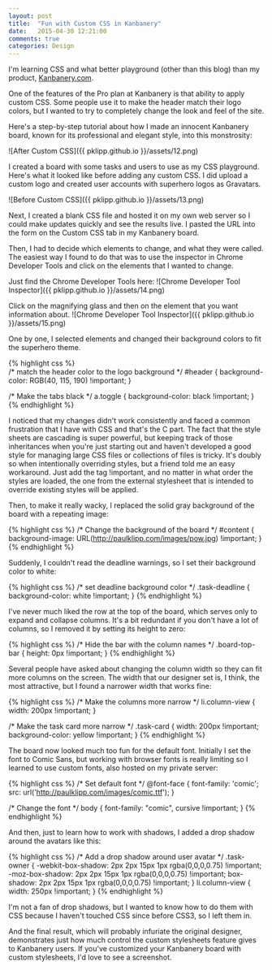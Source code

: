 ```yaml
---
layout: post
title:  "Fun with Custom CSS in Kanbanery"
date:   2015-04-30 12:21:00
comments: true
categories: Design
---
```


I'm learning CSS and what better playground (other than this blog) than my product, [Kanbanery.com](http://kanbanery.com).

One of the features of the Pro plan at Kanbanery is that ability to apply custom CSS. Some people use it to make the header match their logo colors, but I wanted to try to completely change the look and feel of the site. 

Here's a step-by-step tutorial about how I made an innocent Kanbanery board, known for its professional and elegant style, into this monstrosity:

![After Custom CSS]({{ pklipp.github.io }}/assets/12.png)

I created a board with some tasks and users to use as my CSS playground. Here's what it looked like before adding any custom CSS. I did upload a custom logo and created user accounts with superhero logos as Gravatars.

![Before Custom CSS]({{ pklipp.github.io }}/assets/13.png)

Next, I created a blank CSS file and hosted it on my own web server so I could make updates quickly and see the results live. I pasted the URL into the form on the Custom CSS tab in my Kanbanery board.

Then, I had to decide which elements to change, and what they were called. The easiest way I found to do that was to use the inspector in Chrome Developer Tools and click on the elements that I wanted to change.

Just find the Chrome Developer Tools here:
![Chrome Developer Tool Inspector]({{ pklipp.github.io }}/assets/14.png)

Click on the magnifying glass and then on the element that you want information about.
![Chrome Developer Tool Inspector]({{ pklipp.github.io }}/assets/15.png)

One by one, I selected elements and changed their background colors to fit the superhero theme. 

{% highlight css %}  
/* match the header color to the logo background */
#header {
  background-color: RGB(40, 115, 190) !important;
}

/* Make the tabs black */
a.toggle {
  background-color: black !important;
}
{% endhighlight %}

I noticed that my changes didn't work consistently and faced a common frustration that I have with CSS and that's the C part. The fact that the style sheets are cascading is super powerful, but keeping track of those inheritances when you're just starting out and haven't developed a good style for managing large CSS files or collections of files is tricky. It's doubly so when intentionally overriding styles, but a friend told me an easy workaround. Just add the tag !important, and no matter in what order the styles are loaded, the one from the external stylesheet that is intended to override existing styles will be applied.

Then, to make it really wacky, I replaced the solid gray background of the board with a repeating image:

{% highlight css %}
/* Change the background of the board */
#content {
	background-image: URL(http://paulklipp.com/images/pow.jpg) !important;
}
{% endhighlight %}

Suddenly, I couldn't read the deadline warnings, so I set their background color to white:

{% highlight css %}
/* set deadline background color */
.task-deadline {
	background-color: white !important;
}
{% endhighlight %}

I've never much liked the row at the top of the board, which serves only to expand and collapse columns. It's a bit redundant if you don't have a lot of columns, so I removed it by setting its height to zero:

{% highlight css %}
/* Hide the bar with the column names */
.board-top-bar {
  height: 0px !important;
}
{% endhighlight %}

Several people have asked about changing the column width so they can fit more columns on the screen. The width that our designer set is, I think, the most attractive, but I found a narrower width that works fine:

{% highlight css %}
/* Make the columns more narrow */
li.column-view {
  width: 200px !important;
}

/* Make the task card more narrow */
.task-card {
	width: 200px !important;
	background-color: yellow !important;
}
{% endhighlight %}

The board now looked much too fun for the default font. Initially I set the font to Comic Sans, but working with browser fonts is really limiting so I learned to use custom fonts, also hosted on my private server:

{% highlight css %}
/* Set default font */
@font-face {
    font-family: 'comic';
    src: url('http://paulklipp.com/images/comic.ttf');
}

/* Change the font */
body {
  font-family: "comic", cursive !important;
}
{% endhighlight %}

And then, just to learn how to work with shadows, I added a drop shadow around the avatars like this:

{% highlight css %}
/* Add a drop shadow around user avatar */
.task-owner {
	-webkit-box-shadow: 2px 2px 15px 1px rgba(0,0,0,0.75) !important;
-moz-box-shadow: 2px 2px 15px 1px rgba(0,0,0,0.75) !important;
box-shadow: 2px 2px 15px 1px rgba(0,0,0,0.75) !important;
}
li.column-view {
	width: 250px !important;
}
{% endhighlight %}

I'm not a fan of drop shadows, but I wanted to know how to do them with CSS because I haven't touched CSS since before CSS3, so I left them in.

And the final result, which will probably infuriate the original designer, demonstrates just how much control the custom stylesheets feature gives to Kanbanery users. If you've customized your Kanbanery board with custom stylesheets, I'd love to see a screenshot.




